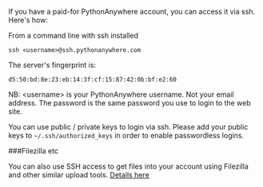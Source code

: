 
<!--
.. title: SSH Access
.. slug: SSHAccess
.. date: 2015-05-13 14:35:28 UTC+01:00
.. tags:
.. category:
.. link:
.. description:
.. type: text
-->



If you have a paid-for PythonAnywhere account, you can access it via ssh. Here's how: 

From a command line with ssh installed 

    ssh <username>@ssh.pythonanywhere.com


The server's fingerprint is: 

    d5:50:bd:8e:23:eb:14:3f:cf:15:87:42:0b:bf:e2:60


NB: &lt;username&gt; is your PythonAnywhere username. Not your email address. The password is the same password you use to login to the web site. 

You can use public / private keys to login via ssh. Please add your public keys to `~/.ssh/authorized_keys` in order to enable passwordless logins. 


###Filezilla etc


You can also use SSH access to get files into your account using Filezilla and other similar upload tools. [Details here](/pages/FTP)

